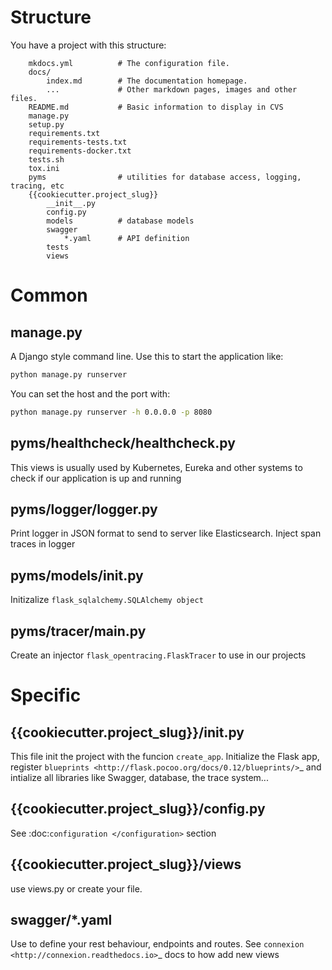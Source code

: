 # Structure

You have a project with this structure:

```
    mkdocs.yml          # The configuration file.
    docs/
        index.md        # The documentation homepage.
        ...             # Other markdown pages, images and other files.
    README.md           # Basic information to display in CVS
    manage.py
    setup.py
    requirements.txt
    requirements-tests.txt
    requirements-docker.txt
    tests.sh
    tox.ini
    pyms                # utilities for database access, logging, tracing, etc
    {{cookiecutter.project_slug}}
        __init__.py
        config.py
        models          # database models
        swagger
            *.yaml      # API definition
        tests
        views
```

# Common

## manage.py

A Django style command line. Use this to start the application like:
```bash
python manage.py runserver
```

You can set the host and the port with:
```bash
python manage.py runserver -h 0.0.0.0 -p 8080
```

## pyms/healthcheck/healthcheck.py
This views is usually used by Kubernetes, Eureka and other systems to check if our application is up and running

## pyms/logger/logger.py
Print logger in JSON format to send to server like Elasticsearch. Inject span traces in logger

## pyms/models/__init__.py
Initizalize `flask_sqlalchemy.SQLAlchemy object`

## pyms/tracer/main.py
Create an injector `flask_opentracing.FlaskTracer` to use in our projects

# Specific

## {{cookiecutter.project_slug}}/__init__.py
This file init the project with the funcion `create_app`. Initialize the Flask app, register `blueprints <http://flask.pocoo.org/docs/0.12/blueprints/>`_
and intialize all libraries like Swagger, database, the trace system...

## {{cookiecutter.project_slug}}/config.py
See :doc:`configuration </configuration>` section

## {{cookiecutter.project_slug}}/views
use views.py or create your file.

## swagger/*.yaml
Use to define your rest behaviour, endpoints and routes. See `connexion <http://connexion.readthedocs.io>`_ docs to how add new views
